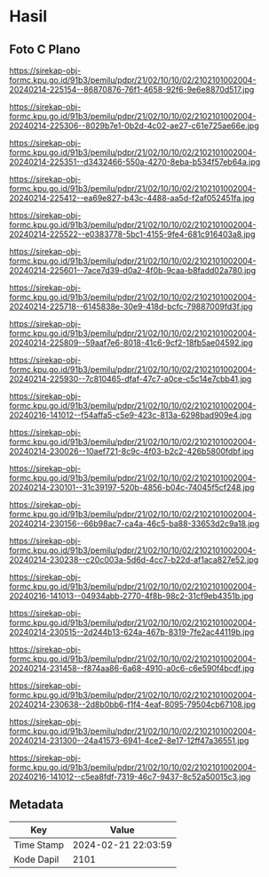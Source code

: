 # Hasil

## Foto C Plano

https://sirekap-obj-formc.kpu.go.id/91b3/pemilu/pdpr/21/02/10/10/02/2102101002004-20240214-225154--86870876-76f1-4658-92f6-9e6e8870d517.jpg

https://sirekap-obj-formc.kpu.go.id/91b3/pemilu/pdpr/21/02/10/10/02/2102101002004-20240214-225306--8029b7e1-0b2d-4c02-ae27-c61e725ae66e.jpg

https://sirekap-obj-formc.kpu.go.id/91b3/pemilu/pdpr/21/02/10/10/02/2102101002004-20240214-225351--d3432466-550a-4270-8eba-b534f57eb64a.jpg

https://sirekap-obj-formc.kpu.go.id/91b3/pemilu/pdpr/21/02/10/10/02/2102101002004-20240214-225412--ea69e827-b43c-4488-aa5d-f2af052451fa.jpg

https://sirekap-obj-formc.kpu.go.id/91b3/pemilu/pdpr/21/02/10/10/02/2102101002004-20240214-225522--e0383778-5bc1-4155-9fe4-681c916403a8.jpg

https://sirekap-obj-formc.kpu.go.id/91b3/pemilu/pdpr/21/02/10/10/02/2102101002004-20240214-225601--7ace7d39-d0a2-4f0b-9caa-b8fadd02a780.jpg

https://sirekap-obj-formc.kpu.go.id/91b3/pemilu/pdpr/21/02/10/10/02/2102101002004-20240214-225718--6145838e-30e9-418d-bcfc-79887009fd3f.jpg

https://sirekap-obj-formc.kpu.go.id/91b3/pemilu/pdpr/21/02/10/10/02/2102101002004-20240214-225809--59aaf7e6-8018-41c6-9cf2-18fb5ae04592.jpg

https://sirekap-obj-formc.kpu.go.id/91b3/pemilu/pdpr/21/02/10/10/02/2102101002004-20240214-225930--7c810465-dfaf-47c7-a0ce-c5c14e7cbb41.jpg

https://sirekap-obj-formc.kpu.go.id/91b3/pemilu/pdpr/21/02/10/10/02/2102101002004-20240216-141012--f54affa5-c5e9-423c-813a-6298bad909e4.jpg

https://sirekap-obj-formc.kpu.go.id/91b3/pemilu/pdpr/21/02/10/10/02/2102101002004-20240214-230026--10aef721-8c9c-4f03-b2c2-426b5800fdbf.jpg

https://sirekap-obj-formc.kpu.go.id/91b3/pemilu/pdpr/21/02/10/10/02/2102101002004-20240214-230101--31c39197-520b-4856-b04c-74045f5cf248.jpg

https://sirekap-obj-formc.kpu.go.id/91b3/pemilu/pdpr/21/02/10/10/02/2102101002004-20240214-230156--66b98ac7-ca4a-46c5-ba88-33653d2c9a18.jpg

https://sirekap-obj-formc.kpu.go.id/91b3/pemilu/pdpr/21/02/10/10/02/2102101002004-20240214-230238--c20c003a-5d6d-4cc7-b22d-af1aca827e52.jpg

https://sirekap-obj-formc.kpu.go.id/91b3/pemilu/pdpr/21/02/10/10/02/2102101002004-20240216-141013--04934abb-2770-4f8b-98c2-31cf9eb4351b.jpg

https://sirekap-obj-formc.kpu.go.id/91b3/pemilu/pdpr/21/02/10/10/02/2102101002004-20240214-230515--2d244b13-624a-467b-8319-7fe2ac44119b.jpg

https://sirekap-obj-formc.kpu.go.id/91b3/pemilu/pdpr/21/02/10/10/02/2102101002004-20240214-231458--f874aa86-6a68-4910-a0c6-c6e590f4bcdf.jpg

https://sirekap-obj-formc.kpu.go.id/91b3/pemilu/pdpr/21/02/10/10/02/2102101002004-20240214-230638--2d8b0bb6-f1f4-4eaf-8095-79504cb67108.jpg

https://sirekap-obj-formc.kpu.go.id/91b3/pemilu/pdpr/21/02/10/10/02/2102101002004-20240214-231300--24a41573-6941-4ce2-8e17-12ff47a36551.jpg

https://sirekap-obj-formc.kpu.go.id/91b3/pemilu/pdpr/21/02/10/10/02/2102101002004-20240216-141012--c5ea8fdf-7319-46c7-9437-8c52a50015c3.jpg


## Metadata

| Key        | Value               |
| ---------- | ------------------- |
| Time Stamp | 2024-02-21 22:03:59 |
| Kode Dapil | 2101                |



